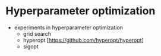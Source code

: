 # Hyperparameter optimization
- experiments in hyperparameter optimization
  * grid search
  * hyperopt [https://github.com/hyperopt/hyperopt]
  * sigopt
